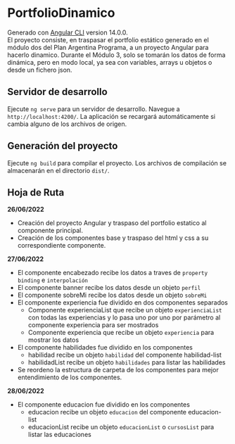 # PortfolioDinamico

Generado con [Angular CLI](https://github.com/angular/angular-cli) version 14.0.0.  
El proyecto consiste, en traspasar el portfolio estático generado en el módulo dos del Plan Argentina Programa, a un proyecto Angular para hacerlo dinamico. Durante el Módulo 3, solo se tomarán los datos de forma dinámica, pero en modo local, ya sea con variables, arrays u objetos o desde un fichero json.

## Servidor de desarrollo

Ejecute `ng serve` para un servidor de desarrollo. Navegue a `http://localhost:4200/`. La aplicación se recargará automáticamente si cambia alguno de los archivos de origen.

## Generación del proyecto

Ejecute `ng build` para compilar el proyecto. Los archivos de compilación se almacenarán en el directorio `dist/`.

## Hoja de Ruta

**26/06/2022**

- Creación del proyecto Angular y traspaso del portfolio estatico al componente principal.
- Creación de los componentes base y traspaso del html y css a su correspondiente componente.

**27/06/2022**

- El componente encabezado recibe los datos a traves de `property binding` e `interpolación`
- El componente banner recibe los datos desde un objeto `perfil`
- El componente sobreMi recibe los datos desde un objeto `sobreMi`
- El componente experiencia fue dividido en dos componentes separados
  - Componente experienciaList que recibe un objeto `experienciaList` con todas las experiencias y lo pasa uno por uno por parámetro al componente experiencia para ser mostrados
  - Componente experiencia que recibe un objeto `experiencia` para mostrar los datos
- El componente habilidades fue dividido en los componentes
  - habilidad recibe un objeto `habilidad` del componente habilidad-list
  - habilidadList recibe un objeto `habilidades` para listar las habilidades
- Se reordeno la estructura de carpeta de los componentes para mejor entendimiento de los componentes.

**28/06/2022**

- El componente educacion fue dividido en los componentes
  - educacion recibe un objeto `educacion` del componente educacion-list
  - educacionList recibe un objeto `educacionList` o `cursosList` para listar las educaciones
